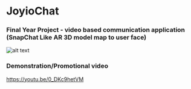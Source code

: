 # JoyioChat
### Final Year Project - video based communication application (SnapChat Like AR 3D model map to user face)

![alt text](https://firebasestorage.googleapis.com/v0/b/joyiochat.appspot.com/o/18512418_673524546168109_1936180796159164416_n.jpg?alt=media&token=9df5d66e-5f6c-401f-aae2-d9be00d39b81)


### Demonstration/Promotional  video 
https://youtu.be/0_DKc9hetVM



